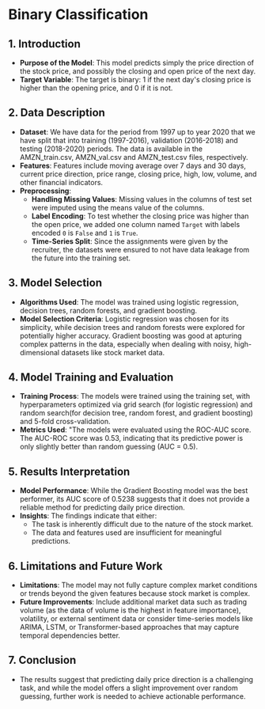 # Binary Classification

## 1. **Introduction**
   - **Purpose of the Model**: This model predicts simply the price direction of the stock price, and possibly the closing and open price of the next day.
   - **Target Variable**: The target is binary: 1 if the next day's closing price is higher than the opening price, and 0 if it is not.

## 2. **Data Description**
   - **Dataset**: We have data for the period from 1997 up to year 2020 that we have split that into training (1997-2016), validation (2016-2018) and testing (2018-2020) periods. The data is available in the AMZN_train.csv, AMZN_val.csv and AMZN_test.csv files, respectively.
   - **Features**: Features include moving average over 7 days and 30 days, current price direction, price range, closing price, high, low, volume, and other financial indicators.
   - **Preprocessing**:
     - **Handling Missing Values**: Missing values in the columns of test set were imputed using the means value of the columns.
     - **Label Encoding**: To test whether the closing price was higher than the open price, we added one column named `Target` with labels encoded `0` is `False` and `1` is `True`.
     - **Time-Series Split**: Since the assignments were given by the recruiter, the datasets were ensured to not have data leakage from the future into the training set. 

## 3. **Model Selection**
   - **Algorithms Used**: The model was trained using logistic regression, decision trees, random forests, and gradient boosting.
   - **Model Selection Criteria**: Logistic regression was chosen for its simplicity, while decision trees and random forests were explored for potentially higher accuracy. Gradient boosting was good at apturing complex patterns in the data, especially when dealing with noisy, high-dimensional datasets like stock market data.

## 4. **Model Training and Evaluation**
   - **Training Process**: The models were trained using the training set, with hyperparameters optimized via grid search (for logistic regression) and random search(for decision tree, random forest, and gradient boosting) and 5-fold cross-validation.
   - **Metrics Used**: "The models were evaluated using the ROC-AUC score. The AUC-ROC score was 0.53, indicating that its predictive power is only slightly better than random guessing (AUC = 0.5).

## 5. **Results Interpretation**
   - **Model Performance**: While the Gradient Boosting model was the best performer, its AUC score of 0.5238 suggests that it does not provide a reliable method for predicting daily price direction.
   - **Insights**: The findings indicate that either:
      - The task is inherently difficult due to the nature of the stock market.
      - The data and features used are insufficient for meaningful predictions.

## 6. **Limitations and Future Work**
   - **Limitations**: The model may not fully capture complex market conditions or trends beyond the given features because stock market is complex.
   - **Future Improvements**: Include additional market data such as trading volume (as the data of volume is the highest in feature importance), volatility, or external sentiment data or consider time-series models like ARIMA, LSTM, or Transformer-based approaches that may capture temporal dependencies better.

## 7. **Conclusion**
   - The results suggest that predicting daily price direction is a challenging task, and while the model offers a slight improvement over random guessing, further work is needed to achieve actionable performance.
